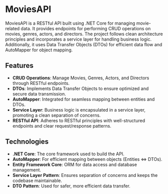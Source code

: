 # MoviesAPI

MoviesAPI is a RESTful API built using .NET Core for managing movie-related data. It provides endpoints for performing CRUD operations on movies, genres, actors, and directors. The project follows clean architecture principles and incorporates a service layer for handling business logic. Additionally, it uses Data Transfer Objects (DTOs) for efficient data flow and AutoMapper for object mapping.

## Features

- **CRUD Operations**: Manage Movies, Genres, Actors, and Directors through RESTful endpoints.
- **DTOs**: Implements Data Transfer Objects to ensure optimized and secure data transmission.
- **AutoMapper**: Integrated for seamless mapping between entities and DTOs.
- **Service Layer**: Business logic is encapsulated in a service layer, promoting a clean separation of concerns.
- **RESTful API**: Adheres to RESTful principles with well-structured endpoints and clear request/response patterns.

## Technologies

- **.NET Core**: The core framework used to build the API.
- **AutoMapper**: For efficient mapping between objects (Entities <=> DTOs).
- **Entity Framework Core**: ORM for data access and database management.
- **Service Layer Pattern**: Ensures separation of concerns and keeps the codebase maintainable.
- **DTO Pattern**: Used for safer, more efficient data transfer.
